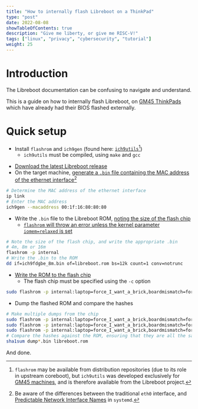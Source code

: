 ```yaml
---
title: "How to internally flash Libreboot on a ThinkPad"
type: "post"
date: 2022-08-08
showTableOfContents: true
description: "Give me liberty, or give me RISC-V!"
tags: ["linux", "privacy", "cybersecurity", "tutorial"]
weight: 25
---
```


# Introduction

The Libreboot documentation can be confusing to navigate and understand.

This is a guide on how to internally flash Libreboot, on [GM45 ThinkPads](https://libreboot.org/docs/hardware/#laptops-intel-x86) which have already had their BIOS flashed externally.

# Quick setup

- Install `flashrom` and `ich9gen` (found here: [`ich9utils`](https://notabug.org/libreboot/ich9utils)[^ich9])
    - `ich9utils` must be compiled, using `make` and `gcc`

[^ich9]: `flashrom` may be available from distribution repositories (due to its role in upstream coreboot), but `ich9utils` was developed exclusively for [GM45 machines](https://libreboot.org/docs/install/#howto-readwriteerase-the-boot-flash-please-check-list-of-exceptions-below-before-you-attempt-this), and is therefore available from the Libreboot project.

- [Download the latest Libreboot release](https://libreboot.org/download.html#https)
- On the target machine, [generate a `.bin` file containing the MAC address of the ethernet interface](https://libreboot.org/docs/install/ich9utils.html#ich9gen)[^eth]

[^eth]: Be aware of the differences between the traditional `eth0` interface, and [Predictable Network Interface Names](https://www.freedesktop.org/wiki/Software/systemd/PredictableNetworkInterfaceNames/) in `systemd`.

```sh
# Determine the MAC address of the ethernet interface
ip link
# Enter the MAC address
ich9gen --macaddress 00:1f:16:80:80:80
```

- Write the `.bin` file to the Libreboot ROM, [noting the size of the flash chip](https://libreboot.org/docs/install/#flash-chip-size)
    - [`flashrom` will throw an error unless the kernel parameter `iomem=relaxed` is set](https://www.flashrom.org/FAQ#What_can_I_do_about_/dev/mem_errors?)

```sh
# Note the size of the flash chip, and write the appropriate .bin
# 4m, 8m or 16m
flashrom -p internal
# Write the .bin to the ROM
dd if=ich9fdgbe_8m.bin of=libreboot.rom bs=12k count=1 conv=notrunc
```

- [Write the ROM to the flash chip](https://libreboot.org/docs/install/#howto-readwriteerase-the-boot-flash-please-check-list-of-exceptions-below-before-you-attempt-this)
    - The flash chip must be specified using the `-c` option

```sh
sudo flashrom -p internal:laptop=force_I_want_a_brick,boardmismatch=force -w libreboot.rom
```

- Dump the flashed ROM and compare the hashes

```sh
# Make multiple dumps from the chip
sudo flashrom -p internal:laptop=force_I_want_a_brick,boardmismatch=force -r dump1.bin
sudo flashrom -p internal:laptop=force_I_want_a_brick,boardmismatch=force -r dump2.bin
sudo flashrom -p internal:laptop=force_I_want_a_brick,boardmismatch=force -r dump3.bin
# Compare the hashes against the ROM, ensuring that they are all the same
sha1sum dump*.bin libreboot.rom
```

And done.
